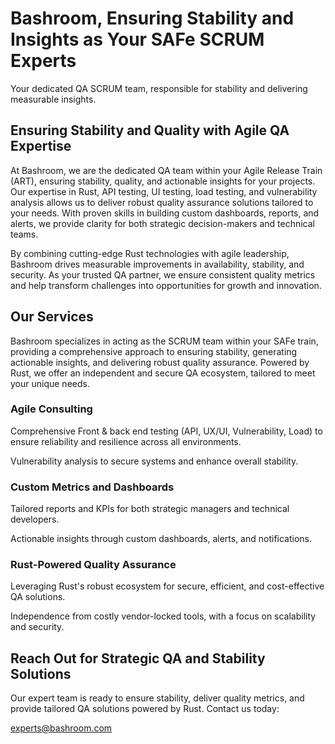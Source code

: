 # Bashroom, Ensuring Stability and Insights as Your SAFe SCRUM Experts

Your dedicated QA SCRUM team, responsible for stability and delivering measurable insights.

## Ensuring Stability and Quality with Agile QA Expertise

At Bashroom, we are the dedicated QA team within your Agile Release Train (ART), ensuring stability, quality, and actionable insights for your projects. Our expertise in Rust, API testing, UI testing, load testing, and vulnerability analysis allows us to deliver robust quality assurance solutions tailored to your needs. With proven skills in building custom dashboards, reports, and alerts, we provide clarity for both strategic decision-makers and technical teams.

By combining cutting-edge Rust technologies with agile leadership, Bashroom drives measurable improvements in availability, stability, and security. As your trusted QA partner, we ensure consistent quality metrics and help transform challenges into opportunities for growth and innovation.

## Our Services

Bashroom specializes in acting as the SCRUM team within your SAFe train, providing a comprehensive approach to ensuring stability, generating actionable insights, and delivering robust quality assurance. Powered by Rust, we offer an independent and secure QA ecosystem, tailored to meet your unique needs.

### Agile Consulting

Comprehensive Front & back end testing (API, UX/UI, Vulnerability, Load) to ensure reliability and resilience across all environments.

Vulnerability analysis to secure systems and enhance overall stability.

### Custom Metrics and Dashboards
Tailored reports and KPIs for both strategic managers and technical developers.

Actionable insights through custom dashboards, alerts, and notifications.

### Rust-Powered Quality Assurance

Leveraging Rust's robust ecosystem for secure, efficient, and cost-effective QA solutions.

Independence from costly vendor-locked tools, with a focus on scalability and security.

## Reach Out for Strategic QA and Stability Solutions

Our expert team is ready to ensure stability, deliver quality metrics, and provide tailored QA solutions powered by Rust. Contact us today:

<experts@bashroom.com>
